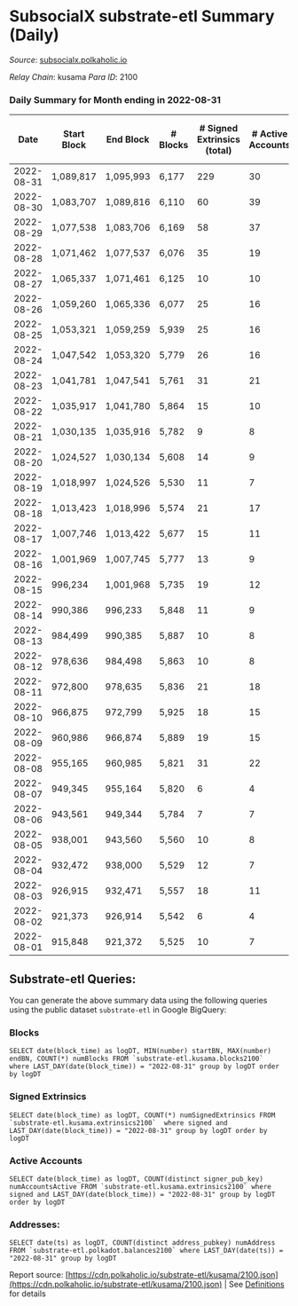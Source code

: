 # SubsocialX substrate-etl Summary (Daily)

_Source_: [subsocialx.polkaholic.io](https://subsocialx.polkaholic.io)

*Relay Chain*: kusama
*Para ID*: 2100



### Daily Summary for Month ending in 2022-08-31


| Date | Start Block | End Block | # Blocks | # Signed Extrinsics (total) | # Active Accounts | # Passive | # New | # Addresses with Balances | # Events | # Transfers | # XCM Transfers In | # XCM Transfers Out |
| ---- | ----------- | --------- | -------- | --------------------------- | ----------------- | --------- | ----- | ------------------------- | -------- | ----------- | ------------------ | ------------------- |
| 2022-08-31 | 1,089,817 | 1,095,993 | 6,177  | 229 | 30 |  |  | 33,757 | 267,124 | 1  |   |   |
| 2022-08-30 | 1,083,707 | 1,089,816 | 6,110  | 60 | 39 |  |  |  | 12,343 |   |   |   |
| 2022-08-29 | 1,077,538 | 1,083,706 | 6,169  | 58 | 37 |  |  |  | 12,462 |   |   |   |
| 2022-08-28 | 1,071,462 | 1,077,537 | 6,076  | 35 | 19 |  |  |  | 12,227 |   |   |   |
| 2022-08-27 | 1,065,337 | 1,071,461 | 6,125  | 10 | 10 |  |  |  | 12,274 |   |   |   |
| 2022-08-26 | 1,059,260 | 1,065,336 | 6,077  | 25 | 16 |  |  |  | 12,211 |   |   |   |
| 2022-08-25 | 1,053,321 | 1,059,259 | 5,939  | 25 | 16 |  |  |  | 11,931 |   |   |   |
| 2022-08-24 | 1,047,542 | 1,053,320 | 5,779  | 26 | 16 |  |  |  | 11,620 |   |   |   |
| 2022-08-23 | 1,041,781 | 1,047,541 | 5,761  | 31 | 21 |  |  |  | 11,599 |   |   |   |
| 2022-08-22 | 1,035,917 | 1,041,780 | 5,864  | 15 | 10 |  |  |  | 11,775 |   |   |   |
| 2022-08-21 | 1,030,135 | 1,035,916 | 5,782  | 9 | 8 |  |  |  | 11,585 |   |   |   |
| 2022-08-20 | 1,024,527 | 1,030,134 | 5,608  | 14 | 9 |  |  |  | 11,247 |   |   |   |
| 2022-08-19 | 1,018,997 | 1,024,526 | 5,530  | 11 | 7 |  |  |  | 11,094 |   |   |   |
| 2022-08-18 | 1,013,423 | 1,018,996 | 5,574  | 21 | 17 |  |  |  | 11,198 |   |   |   |
| 2022-08-17 | 1,007,746 | 1,013,422 | 5,677  | 15 | 11 |  |  |  | 11,390 |   |   |   |
| 2022-08-16 | 1,001,969 | 1,007,745 | 5,777  | 13 | 9 |  |  |  | 11,602 | 3  |   |   |
| 2022-08-15 | 996,234 | 1,001,968 | 5,735  | 19 | 12 |  |  |  | 11,511 |   |   |   |
| 2022-08-14 | 990,386 | 996,233 | 5,848  | 11 | 9 |  |  |  | 11,723 |   |   |   |
| 2022-08-13 | 984,499 | 990,385 | 5,887  | 10 | 8 |  |  |  | 11,798 |   |   |   |
| 2022-08-12 | 978,636 | 984,498 | 5,863  | 10 | 8 |  |  |  | 11,754 | 1  |   |   |
| 2022-08-11 | 972,800 | 978,635 | 5,836  | 21 | 18 |  |  |  | 11,726 | 1  |   |   |
| 2022-08-10 | 966,875 | 972,799 | 5,925  | 18 | 15 |  |  |  | 11,889 |   |   |   |
| 2022-08-09 | 960,986 | 966,874 | 5,889  | 19 | 15 |  |  |  | 11,828 |   |   |   |
| 2022-08-08 | 955,165 | 960,985 | 5,821  | 31 | 22 |  |  |  | 11,726 | 1  |   |   |
| 2022-08-07 | 949,345 | 955,164 | 5,820  | 6 | 4 |  |  |  | 11,659 |   |   |   |
| 2022-08-06 | 943,561 | 949,344 | 5,784  | 7 | 7 |  |  |  | 11,585 |   |   |   |
| 2022-08-05 | 938,001 | 943,560 | 5,560  | 10 | 8 |  |  |  | 11,143 |   |   |   |
| 2022-08-04 | 932,472 | 938,000 | 5,529  | 12 | 7 |  |  |  | 11,085 |   |   |   |
| 2022-08-03 | 926,915 | 932,471 | 5,557  | 18 | 11 |  |  |  | 11,170 |   |   |   |
| 2022-08-02 | 921,373 | 926,914 | 5,542  | 6 | 4 |  |  |  | 11,102 |   |   |   |
| 2022-08-01 | 915,848 | 921,372 | 5,525  | 10 | 7 |  |  |  | 11,079 |   |   |   |

## Substrate-etl Queries:
You can generate the above summary data using the following queries using the public dataset `substrate-etl` in Google BigQuery:


### Blocks
```
SELECT date(block_time) as logDT, MIN(number) startBN, MAX(number) endBN, COUNT(*) numBlocks FROM `substrate-etl.kusama.blocks2100`  where LAST_DAY(date(block_time)) = "2022-08-31" group by logDT order by logDT
```


### Signed Extrinsics
```
SELECT date(block_time) as logDT, COUNT(*) numSignedExtrinsics FROM `substrate-etl.kusama.extrinsics2100`  where signed and LAST_DAY(date(block_time)) = "2022-08-31" group by logDT order by logDT
```


### Active Accounts
```
SELECT date(block_time) as logDT, COUNT(distinct signer_pub_key) numAccountsActive FROM `substrate-etl.kusama.extrinsics2100` where signed and LAST_DAY(date(block_time)) = "2022-08-31" group by logDT order by logDT
```


### Addresses:
```
SELECT date(ts) as logDT, COUNT(distinct address_pubkey) numAddress FROM `substrate-etl.polkadot.balances2100` where LAST_DAY(date(ts)) = "2022-08-31" group by logDT
```



Report source: [https://cdn.polkaholic.io/substrate-etl/kusama/2100.json](https://cdn.polkaholic.io/substrate-etl/kusama/2100.json) | See [Definitions](/DEFINITIONS.md) for details
